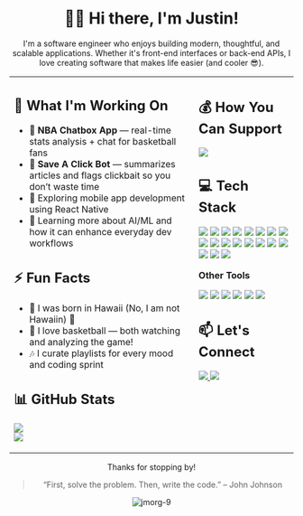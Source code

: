 <!-- HEADER (Full Width) -->
<h1 align="center">👋🏽 Hi there, I'm Justin!</h1>

<p align="center">
I'm a software engineer who enjoys building modern, thoughtful, and scalable applications. Whether it's front-end interfaces or back-end APIs, I love creating software that makes life easier (and cooler 😎).
</p>

<!-- TWO COLUMN LAYOUT -->
<table>
  <tr>
    <!-- LEFT COLUMN -->
    <td width="65%" valign="top">

<h2>🚀 What I'm Working On</h2>

- 🏀 <strong>NBA Chatbox App</strong> — real-time stats analysis + chat for basketball fans  
- 📰 <strong>Save A Click Bot</strong> — summarizes articles and flags clickbait so you don’t waste time  
- 📱 Exploring mobile app development using React Native  
- 🧠 Learning more about AI/ML and how it can enhance everyday dev workflows  

<h2>⚡ Fun Facts</h2>

- 🌴 I was born in Hawaii (No, I am not Hawaiin) 🌺  
- 🏀 I love basketball — both watching and analyzing the game!  
- 🎶 I curate playlists for every mood and coding sprint  

<h2>📊 GitHub Stats</h2>

<img src="https://nirzak-streak-stats.vercel.app/?user=jmorg-9&theme=codeSTACKr&hide_border=true" /><br/>
<img src="https://github-readme-stats.vercel.app/api/top-langs/?username=jmorg-9&theme=codeSTACKr&hide_border=true&include_all_commits=true&count_private=true&layout=compact" />

</td>

<!-- RIGHT COLUMN -->
<td width="35%" valign="top">

<h2>💰 How You Can Support</h2>

<a href="https://buymeacoffee.com/jmorg">
  <img src="https://img.shields.io/badge/Buy%20Me%20a%20Coffee-ffdd00?style=for-the-badge&logo=buy-me-a-coffee&logoColor=black" />
</a>

<h2>💻 Tech Stack</h2>

<p>
  <img src="https://img.shields.io/badge/.NET-5C2D91?style=for-the-badge&logo=.net&logoColor=white" />
  <img src="https://img.shields.io/badge/c%23-%23239120.svg?style=for-the-badge&logo=csharp&logoColor=white" />
  <img src="https://img.shields.io/badge/javascript-%23323330.svg?style=for-the-badge&logo=javascript&logoColor=%23F7DF1E" />
  <img src="https://img.shields.io/badge/typescript-%23007ACC.svg?style=for-the-badge&logo=typescript&logoColor=white" />
  <img src="https://img.shields.io/badge/react-%2320232a.svg?style=for-the-badge&logo=react&logoColor=%2361DAFB" />
  <img src="https://img.shields.io/badge/jquery-%230769AD.svg?style=for-the-badge&logo=jquery&logoColor=white" />
  <img src="https://img.shields.io/badge/AWS-%23FF9900.svg?style=for-the-badge&logo=amazon-aws&logoColor=white" />
  <img src="https://img.shields.io/badge/azure-%230072C6.svg?style=for-the-badge&logo=microsoftazure&logoColor=white" />
  <img src="https://img.shields.io/badge/Microsoft%20SQL%20Server-CC2927?style=for-the-badge&logo=microsoft%20sql%20server&logoColor=white" />
  <img src="https://img.shields.io/badge/postgres-%23316192.svg?style=for-the-badge&logo=postgresql&logoColor=white" />
  <img src="https://img.shields.io/badge/SonarQube-black?style=for-the-badge&logo=sonarqube&logoColor=4E9BCD" />
  <img src="https://img.shields.io/badge/-Swagger-%23Clojure?style=for-the-badge&logo=swagger&logoColor=white" />
  <img src="https://img.shields.io/badge/datadog-%23632CA6.svg?style=for-the-badge&logo=datadog&logoColor=white" />
  <img src="https://img.shields.io/badge/netlify-%23000000.svg?style=for-the-badge&logo=netlify&logoColor=#00C7B7" />
  <img src="https://img.shields.io/badge/fastify-%23000000.svg?style=for-the-badge&logo=fastify&logoColor=white" />
  <img src="https://img.shields.io/badge/JWT-black?style=for-the-badge&logo=JSON%20web%20tokens" />
  <img src="https://img.shields.io/badge/NPM-%23CB3837.svg?style=for-the-badge&logo=npm&logoColor=white" />
  <img src="https://img.shields.io/badge/node.js-6DA55F?style=for-the-badge&logo=node.js&logoColor=white" />
  <img src="https://img.shields.io/badge/vite-%23646CFF.svg?style=for-the-badge&logo=vite&logoColor=white" />
</p>

<p><strong>Other Tools</strong></p>

<p>
  <img src="https://img.shields.io/badge/RESTful%20APIs-FF6F61?style=flat&logo=api&logoColor=white" />
  <img src="https://img.shields.io/badge/GitHub-181717?style=flat&logo=github&logoColor=white" />
  <img src="https://img.shields.io/badge/VS%20Code-007ACC?style=flat&logo=visual-studio-code&logoColor=white" />
  <img src="https://img.shields.io/badge/Notion-000000?style=flat&logo=notion&logoColor=white" />
  <img src="https://img.shields.io/badge/Adobe%20Lightroom-31A8FF.svg?style=for-the-badge&logo=Adobe%20Lightroom&logoColor=white" />
  <img src="https://img.shields.io/badge/Canva-%2300C4CC.svg?style=for-the-badge&logo=Canva&logoColor=white" />
</p>

<h2>📫 Let's Connect</h2>

<a href="https://linkedin.com/in/j-morg">
  <img src="https://img.shields.io/badge/LinkedIn-%230077B5.svg?logo=linkedin&logoColor=white" />
</a>
<a href="mailto:jmorg.21@outlook.com">
  <img src="https://img.shields.io/badge/Email-D14836?logo=gmail&logoColor=white" />
</a>

</td>
</tr>
</table>

<p align="center">Thanks for stopping by!</p>

<blockquote align="center">“First, solve the problem. Then, write the code.” – John Johnson</blockquote>

<p align="center">
  <img src="https://komarev.com/ghpvc/?username=jmorg-9&label=Profile%20Views&color=0e75b6&style=flat" alt="jmorg-9" />
</p>
